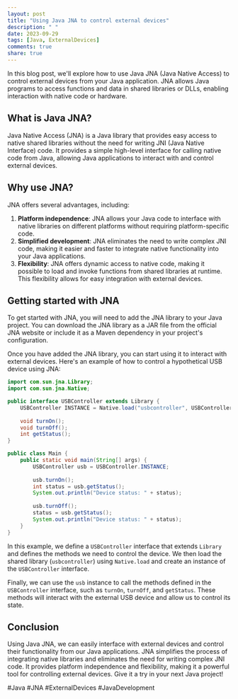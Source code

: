 ```yaml
---
layout: post
title: "Using Java JNA to control external devices"
description: " "
date: 2023-09-29
tags: [Java, ExternalDevices]
comments: true
share: true
---
```

In this blog post, we'll explore how to use Java JNA (Java Native Access) to control external devices from your Java application. JNA allows Java programs to access functions and data in shared libraries or DLLs, enabling interaction with native code or hardware.

## What is Java JNA?
Java Native Access (JNA) is a Java library that provides easy access to native shared libraries without the need for writing JNI (Java Native Interface) code. It provides a simple high-level interface for calling native code from Java, allowing Java applications to interact with and control external devices.

## Why use JNA?
JNA offers several advantages, including:

1. **Platform independence**: JNA allows your Java code to interface with native libraries on different platforms without requiring platform-specific code.
2. **Simplified development**: JNA eliminates the need to write complex JNI code, making it easier and faster to integrate native functionality into your Java applications.
3. **Flexibility**: JNA offers dynamic access to native code, making it possible to load and invoke functions from shared libraries at runtime. This flexibility allows for easy integration with external devices.

## Getting started with JNA
To get started with JNA, you will need to add the JNA library to your Java project. You can download the JNA library as a JAR file from the official JNA website or include it as a Maven dependency in your project's configuration.

Once you have added the JNA library, you can start using it to interact with external devices. Here's an example of how to control a hypothetical USB device using JNA:

```java
import com.sun.jna.Library;
import com.sun.jna.Native;

public interface USBController extends Library {
    USBController INSTANCE = Native.load("usbcontroller", USBController.class);
    
    void turnOn();
    void turnOff();
    int getStatus();
}

public class Main {
    public static void main(String[] args) {
        USBController usb = USBController.INSTANCE;
        
        usb.turnOn();
        int status = usb.getStatus();
        System.out.println("Device status: " + status);
        
        usb.turnOff();
        status = usb.getStatus();
        System.out.println("Device status: " + status);
    }
}
```

In this example, we define a `USBController` interface that extends `Library` and defines the methods we need to control the device. We then load the shared library (`usbcontroller`) using `Native.load` and create an instance of the `USBController` interface.

Finally, we can use the `usb` instance to call the methods defined in the `USBController` interface, such as `turnOn`, `turnOff`, and `getStatus`. These methods will interact with the external USB device and allow us to control its state.

## Conclusion
Using Java JNA, we can easily interface with external devices and control their functionality from our Java applications. JNA simplifies the process of integrating native libraries and eliminates the need for writing complex JNI code. It provides platform independence and flexibility, making it a powerful tool for controlling external devices. Give it a try in your next Java project!

#Java #JNA #ExternalDevices #JavaDevelopment